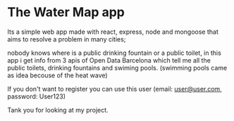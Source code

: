 # The Water Map app

Its a simple web app made with react, express, node and mongoose that aims to resolve a problem in many cities;

nobody knows where is a public drinking fountain or a public toilet, in this app i get info from 3 apis of Open Data Barcelona 
which tell me all the public toilets, drinking fountains and swiming pools. (swimming pools came as idea becouse of the heat wave) 


If you don't want to register you can use this user (email: user@user.com, password: User123)

Tank you for looking at my project. 
